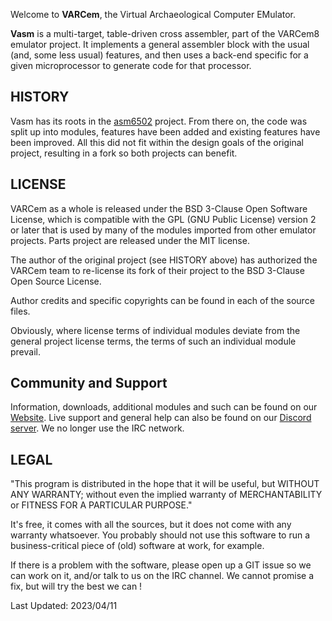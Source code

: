 Welcome to **VARCem**, the Virtual Archaeological Computer EMulator.

**Vasm** is a multi-target, table-driven cross assembler, part of the
VARCem8 emulator project. It implements a general assembler block
with the usual (and, some less usual) features, and then uses a
back-end specific for a given microprocessor to generate code for
that processor.

HISTORY
-------
Vasm has its roots in the [asm6502](https://github.com/boeckmann/asm6502)
project.  From there on, the code was split up into modules, features
have been added and existing features have been improved. All this
did not fit within the design goals of the original project, resulting
in a fork so both projects can benefit.

LICENSE
-------
VARCem as a whole is released under the BSD 3-Clause Open Software
License, which is compatible with the GPL (GNU Public License)
version 2 or later that is used by many of the modules imported
from other emulator projects. Parts project are released under the
MIT license.

The author of the original project (see HISTORY above) has authorized
the VARCem team to re-license its fork of their project to the
BSD 3-Clause Open Source License.

Author credits and specific copyrights can be found in each of
the source files.

Obviously, where license terms of individual modules deviate from
the general project license terms, the terms of such an individual
module prevail.


Community and Support
---------------------
Information, downloads, additional modules and such can be found on our
[Website](http://www.VARCem.com/). Live support and general help can
also be found on our [Discord server](https://discord.gg/TeubH2bxzT). We
no longer use the IRC network.


LEGAL
-----
"This program is  distributed in the hope that it will be useful, but
WITHOUT   ANY  WARRANTY;  without  even   the  implied  warranty  of
MERCHANTABILITY  or FITNESS  FOR A PARTICULAR  PURPOSE."

It's free, it comes with all the sources, but it does not come with
any warranty whatsoever. You probably should not use this software to run
a business-critical piece of (old) software at work, for example.

If there is a problem with the software, please open up a GIT issue so we
can work on it, and/or talk to us on the IRC channel. We cannot promise a
fix, but will try the best we can !


Last Updated: 2023/04/11
